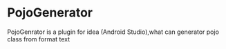 # PojoGenerator
PojoGenrator is a plugin for idea (Android Studio),what can generator pojo class from format text
